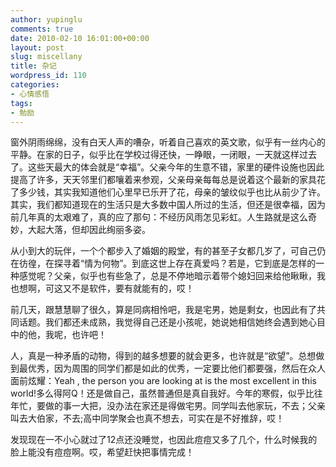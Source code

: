 ```yaml
---
author: yupinglu
comments: true
date: 2010-02-10 16:01:00+00:00
layout: post
slug: miscellany
title: 杂记
wordpress_id: 110
categories:
- 心情感悟
tags:
- 勉励
---
```


窗外阴雨绵绵，没有白天人声的嘈杂，听着自己喜欢的英文歌，似乎有一丝内心的平静。在家的日子，似乎比在学校过得还快，一睁眼，一闭眼，一天就这样过去了。这些天最大的体会就是“幸福”。父亲今年的生意不错，家里的硬件设施也因此提高了许多，天天邻里们都嚷着来参观，父亲母亲每每总是说着这个最新的家具花了多少钱，其实我知道他们心里早已乐开了花，母亲的皱纹似乎也比从前少了许。其实，我们都知道现在的生活只是大多数中国人所过的生活，但还是很幸福，因为前几年真的太艰难了，真的应了那句：不经历风雨怎见彩虹。人生路就是这么奇妙，大起大落，但却因此绚丽多姿。

从小到大的玩伴，一个个都步入了婚姻的殿堂，有的甚至子女都几岁了，可自己仍在彷徨，在探寻着“情为何物”。到底这世上存在真爱吗？若是，它到底是怎样的一种感觉呢？父亲，似乎也有些急了，总是不停地暗示着带个媳妇回来给他瞅瞅，我也想啊，可这又不是软件，要有就能有的，哎！

前几天，跟慧慧聊了很久，算是同病相怜吧，我是宅男，她是剩女，也因此有了共同话题。我们都还未成熟，我觉得自己还是小孩呢，她说她相信她终会遇到她心目中的他，我呢，也许吧！

人，真是一种矛盾的动物，得到的越多想要的就会更多，也许就是“欲望”。总想做到最优秀，因为周围的同学们都是如此的优秀，一定要比他们都要强，然后在众人面前炫耀：Yeah , the person you are looking at is the most excellent in this world!多么得阿Q！还是做自己，虽然普通但是真自我好。今年的寒假，似乎比往年忙，要做的事一大把，没办法在家还是得做宅男。同学叫去他家玩，不去；父亲叫去大伯家，不去;高中同学聚会也真不想去，可实在是不好推辞，哎！

发现现在一不小心就过了12点还没睡觉，也因此痘痘又多了几个，什么时候我的脸上能没有痘痘啊。哎，希望赶快把事情完成！

